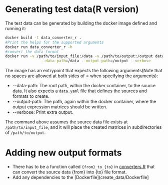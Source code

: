 # Generating test data(R version)

The test data can be generated by building the docker image defined and running it:

```bash
docker build -t data_converter_r .
#Print the helps for the supported arguments
docker run data_converter_r -h
#convert the data format
docker run -v /path/to/input_file:/data -v /path/to/output:/output data_converter_r \
                --data-path=/data --output-path=/output --verbose
```

The image has an entrypoint that expects the following arguments(Note that no spaces are allowed at both sides of = when specifying the arguments):
- --data-path: The root path, within the docker container, to the source data. It also expects a `data.yaml` file that defines the sources and formats to create.
- --output-path: The path, again within the docker container, where the output expression matrices should be written.
- --verbose: Print extra output.

The command above assumes the source data file exists at `/path/to/input_file`, and it will place the created matrices in subdirectories of `/path/to/output`.


# Adding new output formats

- There has to be a function called `{from}_to_{to}` in [converters.R](converters.R) that can convert the source data {from} into {to} file format.
- Add any dependencies to the [Dockerfile](create_data/Dockerfile]

